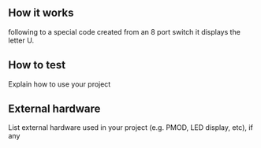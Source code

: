 <!---

This file is used to generate your project datasheet. Please fill in the information below and delete any unused
sections.

You can also include images in this folder and reference them in the markdown. Each image must be less than
512 kb in size, and the combined size of all images must be less than 1 MB.
-->

## How it works
following to a special code created from an 8 port switch it displays the letter U. 

## How to test

Explain how to use your project

## External hardware

List external hardware used in your project (e.g. PMOD, LED display, etc), if any
